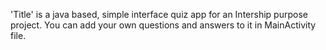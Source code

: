 'Title' is a java based, simple interface quiz app for an Intership purpose project. You can add your own questions and answers to it in MainActivity file.
